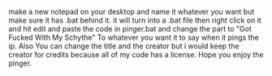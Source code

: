 make a new notepad on your desktop and name it whatever you want but make sure it has .bat behind it. it will turn into a .bat file then right click on it and hit edit and paste the code in pinger.bat and change the part to "Got Fucked With My Schythe" To whatever you want it to say when it pings the ip. Also You can change the title and the creator but i would keep the creator for credits because all of my code has a license. Hope you enjoy the pinger.

